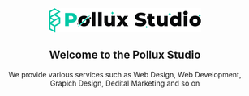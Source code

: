<div align="center">
  <img src="https://raw.githubusercontent.com/polluxstudio/medias/main/polluxstudio/polluxstudio-logo.png" alt="Pollux Studio Logo">
</div>

<div align="center">
  <h2>Welcome to the Pollux Studio</h2>
</div>

<div align="center">
  <p>We provide various services such as Web Design, Web Development, Grapich Design, Dedital Marketing and so on</p>
</div>

